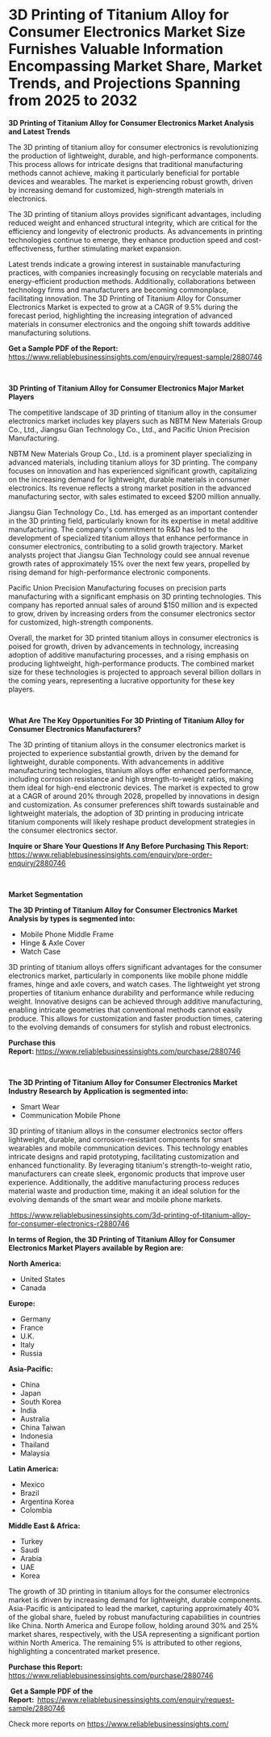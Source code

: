 <p><h1>3D Printing of Titanium Alloy for Consumer Electronics Market Size Furnishes Valuable Information Encompassing Market Share, Market Trends, and Projections Spanning from 2025 to 2032</h1></p><p><strong>3D Printing of Titanium Alloy for Consumer Electronics Market Analysis and Latest Trends</strong></p>
<p><p>The 3D printing of titanium alloy for consumer electronics is revolutionizing the production of lightweight, durable, and high-performance components. This process allows for intricate designs that traditional manufacturing methods cannot achieve, making it particularly beneficial for portable devices and wearables. The market is experiencing robust growth, driven by increasing demand for customized, high-strength materials in electronics. </p><p>The 3D printing of titanium alloys provides significant advantages, including reduced weight and enhanced structural integrity, which are critical for the efficiency and longevity of electronic products. As advancements in printing technologies continue to emerge, they enhance production speed and cost-effectiveness, further stimulating market expansion. </p><p>Latest trends indicate a growing interest in sustainable manufacturing practices, with companies increasingly focusing on recyclable materials and energy-efficient production methods. Additionally, collaborations between technology firms and manufacturers are becoming commonplace, facilitating innovation. The 3D Printing of Titanium Alloy for Consumer Electronics Market is expected to grow at a CAGR of 9.5% during the forecast period, highlighting the increasing integration of advanced materials in consumer electronics and the ongoing shift towards additive manufacturing solutions.</p></p>
<p><strong>Get a Sample PDF of the Report:&nbsp;</strong> <a href="https://www.reliablebusinessinsights.com/enquiry/request-sample/2880746?utm_campaign=3283&utm_medium=2&utm_source=Github&utm_content=ia&utm_term=12032025&utm_id=3d-printing-of-titanium-alloy-for-consumer-electronics">https://www.reliablebusinessinsights.com/enquiry/request-sample/2880746</a></p>
<p>&nbsp;</p>
<p><strong>3D Printing of Titanium Alloy for Consumer Electronics Major Market Players</strong></p>
<p><p>The competitive landscape of 3D printing of titanium alloy in the consumer electronics market includes key players such as NBTM New Materials Group Co., Ltd., Jiangsu Gian Technology Co., Ltd., and Pacific Union Precision Manufacturing. </p><p>NBTM New Materials Group Co., Ltd. is a prominent player specializing in advanced materials, including titanium alloys for 3D printing. The company focuses on innovation and has experienced significant growth, capitalizing on the increasing demand for lightweight, durable materials in consumer electronics. Its revenue reflects a strong market position in the advanced manufacturing sector, with sales estimated to exceed $200 million annually.</p><p>Jiangsu Gian Technology Co., Ltd. has emerged as an important contender in the 3D printing field, particularly known for its expertise in metal additive manufacturing. The company's commitment to R&D has led to the development of specialized titanium alloys that enhance performance in consumer electronics, contributing to a solid growth trajectory. Market analysts project that Jiangsu Gian Technology could see annual revenue growth rates of approximately 15% over the next few years, propelled by rising demand for high-performance electronic components.</p><p>Pacific Union Precision Manufacturing focuses on precision parts manufacturing with a significant emphasis on 3D printing technologies. This company has reported annual sales of around $150 million and is expected to grow, driven by increasing orders from the consumer electronics sector for customized, high-strength components.</p><p>Overall, the market for 3D printed titanium alloys in consumer electronics is poised for growth, driven by advancements in technology, increasing adoption of additive manufacturing processes, and a rising emphasis on producing lightweight, high-performance products. The combined market size for these technologies is projected to approach several billion dollars in the coming years, representing a lucrative opportunity for these key players.</p></p>
<p>&nbsp;</p>
<p><strong>What Are The Key Opportunities For 3D Printing of Titanium Alloy for Consumer Electronics Manufacturers?</strong></p>
<p><p>The 3D printing of titanium alloys in the consumer electronics market is projected to experience substantial growth, driven by the demand for lightweight, durable components. With advancements in additive manufacturing technologies, titanium alloys offer enhanced performance, including corrosion resistance and high strength-to-weight ratios, making them ideal for high-end electronic devices. The market is expected to grow at a CAGR of around 20% through 2028, propelled by innovations in design and customization. As consumer preferences shift towards sustainable and lightweight materials, the adoption of 3D printing in producing intricate titanium components will likely reshape product development strategies in the consumer electronics sector.</p></p>
<p><strong>Inquire or Share Your Questions If Any Before Purchasing This Report:</strong> <a href="https://www.reliablebusinessinsights.com/enquiry/pre-order-enquiry/2880746?utm_campaign=3283&utm_medium=2&utm_source=Github&utm_content=ia&utm_term=12032025&utm_id=3d-printing-of-titanium-alloy-for-consumer-electronics">https://www.reliablebusinessinsights.com/enquiry/pre-order-enquiry/2880746</a></p>
<p>&nbsp;</p>
<p><strong>Market Segmentation</strong></p>
<p><strong>The 3D Printing of Titanium Alloy for Consumer Electronics Market Analysis by types is segmented into:</strong></p>
<p><ul><li>Mobile Phone Middle Frame</li><li>Hinge & Axle Cover</li><li>Watch Case</li></ul></p>
<p><p>3D printing of titanium alloys offers significant advantages for the consumer electronics market, particularly in components like mobile phone middle frames, hinge and axle covers, and watch cases. The lightweight yet strong properties of titanium enhance durability and performance while reducing weight. Innovative designs can be achieved through additive manufacturing, enabling intricate geometries that conventional methods cannot easily produce. This allows for customization and faster production times, catering to the evolving demands of consumers for stylish and robust electronics.</p></p>
<p><strong>Purchase this Report:&nbsp;</strong><a href="https://www.reliablebusinessinsights.com/purchase/2880746?utm_campaign=3283&utm_medium=2&utm_source=Github&utm_content=ia&utm_term=12032025&utm_id=3d-printing-of-titanium-alloy-for-consumer-electronics">https://www.reliablebusinessinsights.com/purchase/2880746</a></p>
<p>&nbsp;</p>
<p><strong>The 3D Printing of Titanium Alloy for Consumer Electronics Market Industry Research by Application is segmented into:</strong></p>
<p><ul><li>Smart Wear</li><li>Communication Mobile Phone</li></ul></p>
<p><p>3D printing of titanium alloys in the consumer electronics sector offers lightweight, durable, and corrosion-resistant components for smart wearables and mobile communication devices. This technology enables intricate designs and rapid prototyping, facilitating customization and enhanced functionality. By leveraging titanium's strength-to-weight ratio, manufacturers can create sleek, ergonomic products that improve user experience. Additionally, the additive manufacturing process reduces material waste and production time, making it an ideal solution for the evolving demands of the smart wear and mobile phone markets.</p></p>
<p><a href="https://www.reliablebusinessinsights.com/3d-printing-of-titanium-alloy-for-consumer-electronics-r2880746?utm_campaign=3283&utm_medium=2&utm_source=Github&utm_content=ia&utm_term=12032025&utm_id=3d-printing-of-titanium-alloy-for-consumer-electronics">&nbsp;https://www.reliablebusinessinsights.com/3d-printing-of-titanium-alloy-for-consumer-electronics-r2880746</a></p>
<p><strong>In terms of Region, the 3D Printing of Titanium Alloy for Consumer Electronics Market Players available by Region are:</strong></p>
<p>
    <p> <strong> North America: </strong>
        <ul>
            <li>United States</li>
            <li>Canada</li>
        </ul>
        </p> 
    <p> <strong> Europe: </strong>
        <ul>
            <li>Germany</li>
            <li>France</li>
            <li>U.K.</li>
            <li>Italy</li>
            <li>Russia</li>
        </ul>
        </p> 
    <p> <strong> Asia-Pacific: </strong>
        <ul>
            <li>China</li>
            <li>Japan</li>
            <li>South Korea</li>
            <li>India</li>
            <li>Australia</li>
            <li>China Taiwan</li>
            <li>Indonesia</li>
            <li>Thailand</li>
            <li>Malaysia</li>
        </ul>
        </p> 
    <p> <strong> Latin America: </strong>
        <ul>
            <li>Mexico</li>
            <li>Brazil</li>
            <li>Argentina Korea</li>
            <li>Colombia</li>
        </ul>
        </p> 
    <p> <strong> Middle East & Africa: </strong>
        <ul>
            <li>Turkey</li>
            <li>Saudi</li>
            <li>Arabia</li>
            <li>UAE</li>
            <li>Korea</li>
        </ul>
    </p>
    </p>
<p><p>The growth of 3D printing in titanium alloys for the consumer electronics market is driven by increasing demand for lightweight, durable components. Asia-Pacific is anticipated to lead the market, capturing approximately 40% of the global share, fueled by robust manufacturing capabilities in countries like China. North America and Europe follow, holding around 30% and 25% market shares, respectively, with the USA representing a significant portion within North America. The remaining 5% is attributed to other regions, highlighting a concentrated market presence.</p></p>
<p><strong>Purchase this Report: </strong><a href="https://www.reliablebusinessinsights.com/purchase/2880746?utm_campaign=3283&utm_medium=2&utm_source=Github&utm_content=ia&utm_term=12032025&utm_id=3d-printing-of-titanium-alloy-for-consumer-electronics">https://www.reliablebusinessinsights.com/purchase/2880746</a></p>
<p>&nbsp;<strong>Get a Sample PDF of the Report:&nbsp;&nbsp;</strong><a href="https://www.reliablebusinessinsights.com/enquiry/request-sample/2880746?utm_campaign=3283&utm_medium=2&utm_source=Github&utm_content=ia&utm_term=12032025&utm_id=3d-printing-of-titanium-alloy-for-consumer-electronics">https://www.reliablebusinessinsights.com/enquiry/request-sample/2880746</a></p>
<p><strong></strong></p>
<p>Check more reports on <a href="https://www.reliablebusinessinsights.com/?utm_campaign=3283&utm_medium=2&utm_source=Github&utm_content=ia&utm_term=12032025&utm_id=3d-printing-of-titanium-alloy-for-consumer-electronics">https://www.reliablebusinessinsights.com/</a></p>